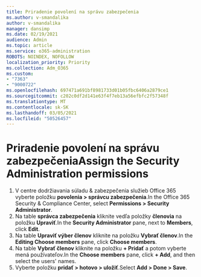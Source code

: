 ```yaml
---
title: Priradenie povolení na správu zabezpečenia
ms.author: v-smandalika
author: v-smandalika
manager: dansimp
ms.date: 02/19/2021
audience: Admin
ms.topic: article
ms.service: o365-administration
ROBOTS: NOINDEX, NOFOLLOW
localization_priority: Priority
ms.collection: Adm_O365
ms.custom:
- "7363"
- "9000722"
ms.openlocfilehash: 697471a691bf8981733d01b05fbc6406a2879ce1
ms.sourcegitcommit: c202c0df2d141e63f4f7eb13a56efbfc2f57348f
ms.translationtype: MT
ms.contentlocale: sk-SK
ms.lasthandoff: 03/05/2021
ms.locfileid: "50526457"
---
```

# <a name="assign-the-security-administration-permissions"></a><span data-ttu-id="59e58-102">Priradenie povolení na správu zabezpečenia</span><span class="sxs-lookup"><span data-stu-id="59e58-102">Assign the Security Administration permissions</span></span>

1. <span data-ttu-id="59e58-103">V centre dodržiavania súladu & zabezpečenia služieb Office 365 vyberte položku **povolenia > správcu zabezpečenia**.</span><span class="sxs-lookup"><span data-stu-id="59e58-103">In the Office 365 Security & Compliance Center, select **Permissions > Security Administrator**.</span></span>
2. <span data-ttu-id="59e58-104">Na table **správca zabezpečenia** kliknite vedľa položky **členovia** na položku **Upraviť**.</span><span class="sxs-lookup"><span data-stu-id="59e58-104">In the **Security Administrator** pane, next to **Members**, click **Edit**.</span></span>
3. <span data-ttu-id="59e58-105">Na table **Upraviť výber členov** kliknite na položku **Vybrať členov**.</span><span class="sxs-lookup"><span data-stu-id="59e58-105">In the **Editing Choose members** pane, click **Choose members**.</span></span>
4. <span data-ttu-id="59e58-106">Na table **Vybrať členov** kliknite na položku **+ Pridať** a potom vyberte mená používateľov.</span><span class="sxs-lookup"><span data-stu-id="59e58-106">In the **Choose members** pane, click **+ Add**, and then select the users' names.</span></span>
5. <span data-ttu-id="59e58-107">Vyberte položku **pridať > hotovo > uložiť**.</span><span class="sxs-lookup"><span data-stu-id="59e58-107">Select **Add > Done > Save**.</span></span>

